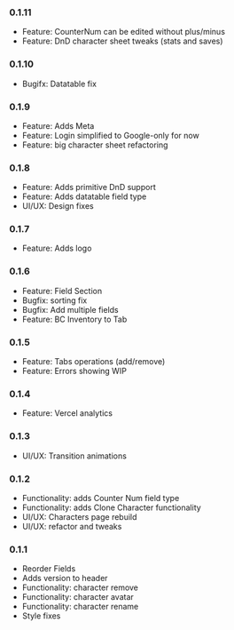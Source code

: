 ### 0.1.11
- Feature: CounterNum can be edited without plus/minus
- Feature: DnD character sheet tweaks (stats and saves)

### 0.1.10
- Bugifx: Datatable fix

### 0.1.9
- Feature: Adds Meta
- Feature: Login simplified to Google-only for now
- Feature: big character sheet refactoring

### 0.1.8
- Feature: Adds primitive DnD support
- Feature: Adds datatable field type
- UI/UX: Design fixes

### 0.1.7
- Feature: Adds logo

### 0.1.6
- Feature: Field Section
- Bugfix: sorting fix
- Bugfix: Add multiple fields
- Feature: BC Inventory to Tab

### 0.1.5
- Feature: Tabs operations (add/remove)
- Feature: Errors showing WIP

### 0.1.4
- Feature: Vercel analytics
### 0.1.3
- UI/UX: Transition animations

### 0.1.2
- Functionality: adds Counter Num field type
- Functionality: adds Clone Character functionality
- UI/UX: Characters page rebuild
- UI/UX: refactor and tweaks

### 0.1.1
- Reorder Fields
- Adds version to header
- Functionality: character remove
- Functionality: character avatar
- Functionality: character rename
- Style fixes
